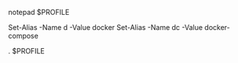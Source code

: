 notepad $PROFILE

Set-Alias -Name d -Value docker
Set-Alias -Name dc -Value docker-compose

. $PROFILE
